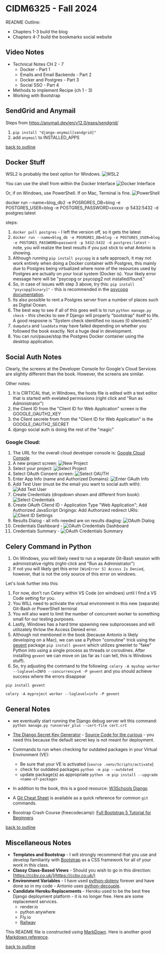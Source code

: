 # CIDM6325 - Fall 2024 #
README Outline:
- Chapters 1-3 build the blog
- Chapters 4-7 build the bookmarks social website

## Video Notes ##
- Technical Notes CH 2 - 7
    - Docker - Part 1
    - Emails and Email Backends - Part 2
    - Docker and Postgres - Part 3
    - Social SSO - Part 4
- Methods to implement Recipe (ch 1 - 3)
- Working with Bootstrap

## SendGrid and Anymail ##
Steps from https://anymail.dev/en/v12.0/esps/sendgrid/
1. `pip install "django-anymail[sendgrid]"`
2. add `anymail` to INSTALLED_APPS

[back to outline](#cidm6325---fall-2024)

## Docker Stuff ##
WSL2 is probably the best option for Windows.
![WSL2](./img/docker_install_dialog.png)

You can use the shell from within the Docker Interface
![Docker Interface](./img/docker_interface2.png)

Or, if on Windows, use PowerShell. If on Mac, Terminal is fine.
![PowerShell](./img/PowerShell.png)

docker run --name=blog_db2 -e POSRGRES_DB=blog -e POSTGRES_USER=blog -e POSTGRES_PASSWORD=xxxxx -p 5432:5432 -d postgres:latest


steps:
1. `docker pull postgres` - I left the version off, so it gets the latest
2. `docker run --name=blog_db -e POSRGRES_DB=blog -e POSTGRES_USER=blog -e POSTGRES_PASSWORD=password -p 5432:5432 -d postgres:latest` - note, you will realize the best results if you just stick to what Antonio is showing.
3. Although running `pip install psycopg` is a safe approach, it may not work entirely when doing a Docker container with Postgres, this mainly due to Postgres being virtualized where none of the resources used by Postgres are actually on your local system (Docker is). Your likely error message here will be "psycopg or psycopg2 not installed/found."
4. So, in case of issues with step 3 above, try this: `pip install "psycopg[binary]"` - this is recommended in the [psycopg documentation](https://www.psycopg.org/psycopg3/docs/basic/install.html#binary-installation).
5. Its also possible to rent a Postgres server from a number of places such as Digital Ocean.
6. The best way to see if all of this goes well is to run `python manage.py check` - this checks to see if Django will properly "bootstrap" itself to life. A good resposne is "System check identified no issues (0 silenced)."
7. `dumpdata` and `loaddata` may have failed depending on whether you followed the book exactly. Not a huge deal in development.
8. You can run/pause/stop the Postgres Docker container using the desktop application.

## Social Auth Notes ##
Clearly, the screens at the Developer Console for Google's Cloud Services are slightly different than the book.  However, the screens are similar.

Other notes:
1. It is CRITICAL that, in Windows, the hosts file is edited with a text editor that is started with evelated permissions  (right click and "Run as Administrator")
2. the Client ID from the "Client ID for Web Application" screen is the GOOGLE_OAUTH2_KEY
3. the Client secrete from from the "Client ID for Web Application" is the GOOGLE_OAUTH2_SECRET
4. django social auth is doing the rest of the "magic"

### Google Cloud: ###
1. The URL for the overall cloud developer console is: [Google Cloud Console](https://console.cloud.google.com/)
2. A new project screen: ![New Project](./img/GC_new_project.png)
3. Select your project: ![Select Project](./img/GC_Select_Project.png)
4. Select OAuth Consent screen: ![Select OAUTH](./img/CG_Select_OAuth.png)
5. Enter App Info (name and Authorized Domains): ![Enter OAuth Info](./img/GC_App_Info.png)
6. Add Test User (must be the email you want to social auth with): ![Add Test User](./img/GC_Add_Test_User.png)
7. Create Credentials (dropdown shown and different from book): ![Select Credentials](./img/GC_Create_Credentials.png)
8. Create OAuth Cliend ID - Application Type "Web Application"; Add Authorized JavaScript Origings: Add Authorized redirect URIs: ![Client ID Settings](./img/GC_Client_ID_Settings.png)
9. Results Dialog - all info needed are on results diaglog: ![OAuth Dialog](./img/GC_OAuth_Client_Created.png)
10. Credentials Dashboard - ![OAuth Credentials Dashboard](./img/GC_Credentials_Dashboard.png)
11. Credentials Summary - ![OAuth Credentials Summary](./img/GC_Credials_Summary.png)

## Celery Command in Python ##
1. On Windows, you will likely need to run a separate Git-Bash session with administrative rights (right-click and "Run as Administrator")
2. If not you will likely get this error `[WinError 5] Access Is Denied`, however, that is not the only source of this error on windows.

Let's look further into this:
1. For now, don't run Celery within VS Code (on windows) until I find a VS Code setting for you.
2. You WILL need to activiate the virtual environment in this new (separate) Git-Bash or PowerShell terminal
3. You will also want to limit the number of concurrent worker to something small for our testing purposes.  
4. Lastly, Windows has a hard time spawning new subprocesses and will utilizately thrlow the Access Denied error.
5. Although not mentioned in the book (because Antonio is likely developing on a Mac), we can use a Python "coroutine" trick using the [gevent](https://pypi.org/project/gevent/) package `pip install gevent` which utilizes greenlet to "fake" Python into using a single process as threads or coroutines. After installing `gevent` we can move on (as far as I can tell, this is Windows stuff).
6. So, try adjusting the command to the following: `celery -A myshop worker --loglevel=INFO --concurrency=4 -P gevent` and you should achieve success where the errors disappear

```
pip install gevent

celery -A myproject worker --loglevel=info -P gevent
```

## General Notes ##
- we eventually start running the Django debug server wit this command: `python manage.py runserver_plus --cert-file cert.crt`
- [The Django Secret Key Generator](https://django-secret-key-generator.netlify.app/) - [Source Code for the curious](https://github.com/RealOrangeOne/django-secret-key-generator) - you need this because the default secret key is not meant for deployment.
- Commands to run when checking for outdated packages in your Virtual Environment (VE):
    * Be sure that your VE is activated (`source .venv/Scripts/activate`)
    * check for outdated packages `python -m pip --outdated`
    * update package(s) as appropriate `python -m pip install --upgrade <name-of-package>`

- In addition to the book, this is a good resource: [W3Schools Django](https://www.w3schools.com/django/index.php)
- A [Git Cheat Sheet](https://training.github.com/downloads/github-git-cheat-sheet/) is available as a quick reference for common `git` commands.
- Boostrap Crash Course (freecodecamp): [Full Bootstrap 5 Tutorial for Beginners](https://www.freecodecamp.org/news/full-bootstrap-5-tutorial-for-beginners/)

[back to outline](#cidm6325---fall-2024)

## Miscellaneous Notes ##
- **Templates and Bootstrap** - I will strongly recommend that you use and develop familiarity with [Bootstrap](https://getbootstrap.com/) as a CSS framework for all of your work in this class.
- **Classy Class-Based Views** - Should you wish to go in this direction: [https://ccbv.co.uk/](https://ccbv.co.uk/)
- **Environment Variables** - I have used [python-dotenv](https://pypi.org/project/python-dotenv/) forever and have done so in my code - Antonio uses [python-decouple](https://pypi.org/project/python-decouple/).
- **Candidate Heroku Replacements** - Heroku used to be the best free Django deployment platform - it is no longer free.  Here are some replacement services.
    * render.io
    * python anywhere
    * Fly.io
    * [Railway](https://railway.app/)

This README file is constructed using [MarkDown](https://www.markdownguide.org/basic-syntax).  Here is another good [Markdown reference](https://commonmark.org/help/).

[back to outline](#cidm6325---fall-2024)
